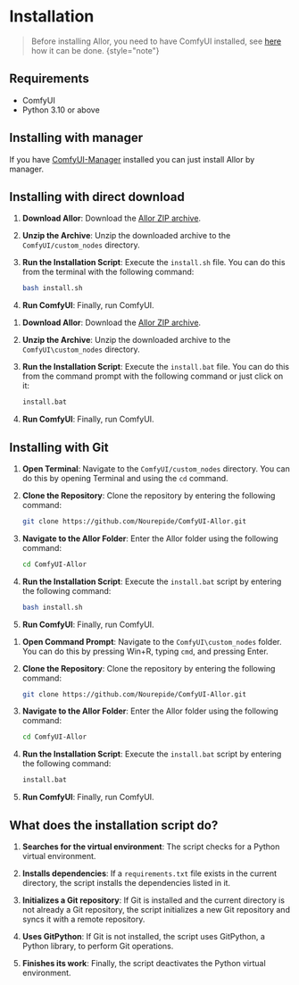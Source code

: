 # Installation

> Before installing Allor, you need to have ComfyUI installed,
> see [here](https://github.com/comfyanonymous/ComfyUI#installing) how it can be done.
> {style="note"}

## Requirements

* ComfyUI
* Python 3.10 or above

## Installing with manager

If you have [ComfyUI-Manager](https://github.com/ltdrdata/ComfyUI-Manager) installed you can just install Allor by
manager.

## Installing with direct download

<tabs group="installing">
<tab title="Installation for Unix" group-key="unix">

<procedure>

1. **Download Allor**: Download
   the [Allor ZIP archive](https://github.com/Nourepide/ComfyUI-Allor/archive/refs/heads/main.zip).
2. **Unzip the Archive**: Unzip the downloaded archive to the `ComfyUI/custom_nodes` directory.
3. **Run the Installation Script**: Execute the `install.sh` file. You can do this from the terminal with the following
   command:

    ```bash
    bash install.sh
    ```
4. **Run ComfyUI**: Finally, run ComfyUI.

</procedure>

</tab>
<tab title="Installation for Windows" group-key="windows">

<procedure>

1. **Download Allor**: Download
   the [Allor ZIP archive](https://github.com/Nourepide/ComfyUI-Allor/archive/refs/heads/main.zip).

2. **Unzip the Archive**: Unzip the downloaded archive to the `ComfyUI\custom_nodes` directory.

3. **Run the Installation Script**: Execute the `install.bat` file. You can do this from the command prompt with the
   following command or just click on it:

    ```bash
    install.bat
    ```

4. **Run ComfyUI**: Finally, run ComfyUI.

</procedure>

</tab>
</tabs>

## Installing with Git

<tabs group="installing">
<tab title="Installation for Unix" group-key="unix">

<procedure>

1. **Open Terminal**: Navigate to the `ComfyUI/custom_nodes` directory. You can do this by opening Terminal and using
   the `cd` command.

2. **Clone the Repository**: Clone the repository by entering the following command:

    ```bash
    git clone https://github.com/Nourepide/ComfyUI-Allor.git
    ```

3. **Navigate to the Allor Folder**: Enter the Allor folder using the following command:

    ```bash
    cd ComfyUI-Allor
    ```

4. **Run the Installation Script**: Execute the `install.bat` script by entering the following command:

    ```bash
    bash install.sh
    ```

5. **Run ComfyUI**: Finally, run ComfyUI.

</procedure>

</tab>
<tab title="Installation for Windows" group-key="windows">

<procedure>

1. **Open Command Prompt**: Navigate to the `ComfyUI\custom_nodes` folder. You can do this by pressing <shortcut>
   Win+R</shortcut>, typing `cmd`, and pressing <shortcut>Enter</shortcut>.

2. **Clone the Repository**: Clone the repository by entering the following command:

    ```bash
    git clone https://github.com/Nourepide/ComfyUI-Allor.git
    ```

3. **Navigate to the Allor Folder**: Enter the Allor folder using the following command:

    ```bash
    cd ComfyUI-Allor
    ```

4. **Run the Installation Script**: Execute the `install.bat` script by entering the following command:

    ```bash
    install.bat
    ```

5. **Run ComfyUI**: Finally, run ComfyUI.

</procedure>

</tab>
</tabs>

## What does the installation script do?

1. **Searches for the virtual environment**: The script checks for a Python virtual environment.

2. **Installs dependencies**: If a `requirements.txt` file exists in the current directory, the script installs the
   dependencies listed in it.

3. **Initializes a Git repository**: If Git is installed and the current directory is not already a Git repository, the
   script initializes a new Git repository and syncs it with a remote repository.

4. **Uses GitPython**: If Git is not installed, the script uses GitPython, a Python library, to perform Git operations.

5. **Finishes its work**: Finally, the script deactivates the Python virtual environment.


